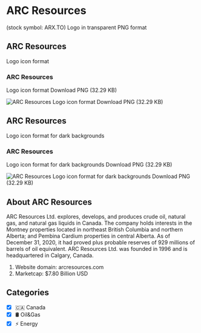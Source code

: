 # ARC Resources
 (stock symbol: ARX.TO) Logo in transparent PNG format

## ARC Resources
 Logo icon format

### ARC Resources
 Logo icon format Download PNG (32.29 KB)

![ARC Resources
 Logo icon format Download PNG (32.29 KB)](/img/orig/ARX.TO-80a334ff.png)

## ARC Resources
 Logo icon format for dark backgrounds

### ARC Resources
 Logo icon format for dark backgrounds Download PNG (32.29 KB)

![ARC Resources
 Logo icon format for dark backgrounds Download PNG (32.29 KB)](/img/orig/ARX.TO.D-ca3b2a37.png)

## About ARC Resources


ARC Resources Ltd. explores, develops, and produces crude oil, natural gas, and natural gas liquids in Canada. The company holds interests in the Montney properties located in northeast British Columbia and northern Alberta; and Pembina Cardium properties in central Alberta. As of December 31, 2020, it had proved plus probable reserves of 929 millions of barrels of oil equivalent. ARC Resources Ltd. was founded in 1996 and is headquartered in Calgary, Canada.

1. Website domain: arcresources.com
2. Marketcap: $7.80 Billion USD


## Categories
- [x] 🇨🇦 Canada
- [x] 🛢 Oil&Gas
- [x] ⚡ Energy
